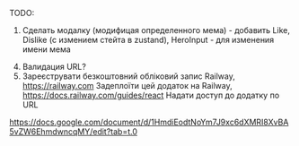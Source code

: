 TODO:

1. Сделать модалку (модифицая определенного мема) - добавить Like, Dislike (с измением стейта в zustand), HeroInput - для изменения имени мема

4) Валидация URL?
5) Зареєструвати безкоштовний обліковий запис Railway, https://railway.com
   Задеплоїти цей додаток на Railway, https://docs.railway.com/guides/react
   Надати доступ до додатку по URL

https://docs.google.com/document/d/1HmdiEodtNoYm7J9xc6dXMRI8XvBA5vZW6EhmdwncqMY/edit?tab=t.0
